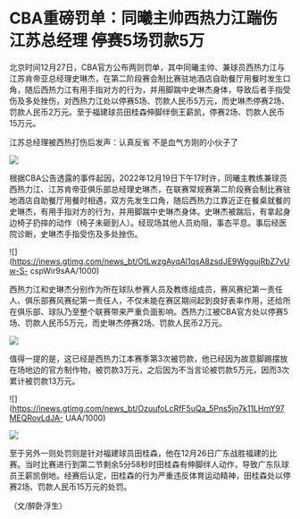 # CBA重磅罚单：同曦主帅西热力江踹伤江苏总经理 停赛5场罚款5万

北京时间12月27日，CBA官方公布两则罚单，其中同曦主帅、兼球员西热力江与江苏肯帝亚总经理史琳杰，在第二阶段赛会制比赛驻地酒店自助餐厅用餐时发生口角，随后西热力江有用手指对方的行为，并用脚踹中史琳杰身体，导致后者手指受伤及多处挫伤，对西热力江处以停赛5场、罚款人民币5万元，而史琳杰停赛2场、罚款人民币2万元。至于福建球员田桂森伸脚绊倒王薪凯，停赛2场、罚款人民币15万元。

江苏总经理被西热打伤后发声：认真反省 不是血气方刚的小伙子了

![](https://inews.gtimg.com/newsapp_bt/0/15524032226/1000)

根据CBA公告透露的事件起因，2022年12月19日下午17时许，同曦主教练兼球员西热力江、江苏肯帝亚俱乐部总经理史琳杰，在联赛常规赛第二阶段赛会制比赛驻地酒店自助餐厅用餐时相遇，双方先发生口角，随后西热力江靠近正在餐桌就餐的史琳杰，有用手指对方的行为，并用脚踹中史琳杰身体。史琳杰被踹后，有拿起身边椅子扔摔的动作（椅子未砸到人）。经现场其他人员劝阻，事态平息。事后经医院诊断，史琳杰手指受伤及多处挫伤。

![](https://inews.gtimg.com/news_bt/OtLwzgAyqAl1qsA8zsdJE9WggujRbZ7vUw-S-
cspWir9sAA/1000)

西热力江和史琳杰分别作为所在球队参赛人员及教练组成员，赛风赛纪第一责任人、俱乐部赛风赛纪第一责任人，不仅未能在赛区期间起到良好表率作用，还给所在俱乐部、球队乃至整个联赛带来严重负面影响。西热力江被CBA官方处以停赛5场、罚款人民币5万元，而史琳杰停赛2场、罚款人民币2万元。

![](https://inews.gtimg.com/newsapp_bt/0/15523909263/1000)

值得一提的是，这已经是西热力江本赛季第3次被罚款，他已经因为故意脚踢摆放在场地边的官方制作物，被罚款3万元，之后因为不当言论被罚款5万元，因而3次累计被罚款13万元。

![](https://inews.gtimg.com/news_bt/OzuufoLcRfF5uQa_5Pns5jn7k11LHmY97MEQRovLdJA-
UAA/1000)

![](https://inews.gtimg.com/news_bt/G4G87ykfAEdSIFDU3mU9keYb7Ceuvyipg1kkqNS5_yPswAA/0)

至于另外一则处罚则是针对福建球员田桂森，他在12月26日广东战胜福建的比赛。当时比赛进行到第二节剩余5分58秒时田桂森有伸脚绊人动作，导致广东队球员王薪凯倒地。经赛后认定，田桂森的行为严重违反体育运动精神，田桂森处以停赛2场、罚款人民币15万元的处罚。

（文/醉卧浮生）

